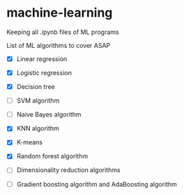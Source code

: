 # machine-learning
Keeping all .ipynb files of ML programs




List of ML algorithms to cover ASAP

- [x]    Linear regression
- [x]    Logistic regression
- [x]    Decision tree
- [ ]    SVM algorithm
- [ ]    Naive Bayes algorithm
- [x]    KNN algorithm
- [x]    K-means
- [x]    Random forest algorithm
- [ ]    Dimensionality reduction algorithms
- [ ]    Gradient boosting algorithm and AdaBoosting algorithm

